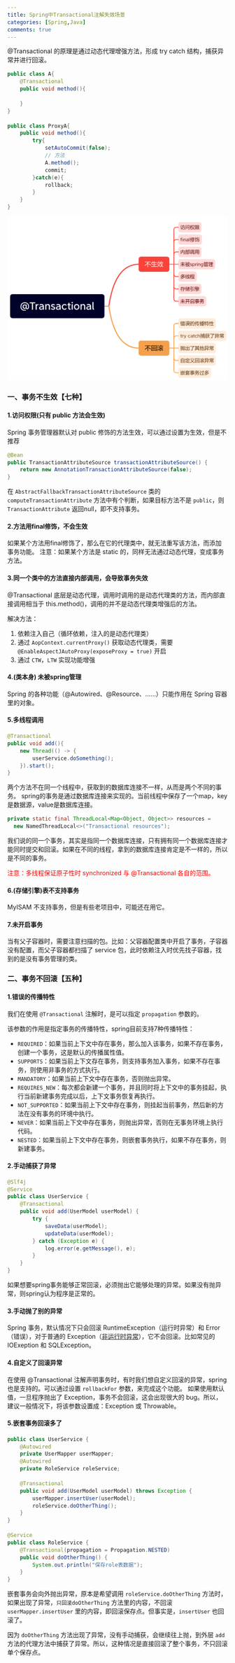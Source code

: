 ```yaml
---
title: Spring中Transactional注解失效场景
categories: [Spring,Java]
comments: true
---
```


@Transactional 的原理是通过动态代理增强方法，形成 try catch 结构，捕获异常并进行回滚。
```java
public class A{
	@Transactional
	public void method(){
	
	}
}

public class ProxyA{
	public void method(){
		try{
			setAutoCommit(false);
			// 方法
			A.method();
			commit;
		}catch(e){
			rollback;
		}	
	}
}
```

![](/assets/img/Spring中Transactional注解失效场景/@Transactional.png)

### 一、事务不生效【七种】
#### 1.访问权限(只有 public 方法会生效)
Spring 事务管理器默认对 public 修饰的方法生效，可以通过设置为生效，但是不推荐

```java
@Bean
public TransactionAttributeSource transactionAttributeSource() {
    return new AnnotationTransactionAttributeSource(false);
}
```

在 `AbstractFallbackTransactionAttributeSource` 类的 `computeTransactionAttribute` 方法中有个判断，如果目标方法不是 `public`，则 `TransactionAttribute` 返回null，即不支持事务。

#### 2.方法用final修饰，不会生效
如果某个方法用final修饰了，那么在它的代理类中，就无法重写该方法，而添加事务功能。
注意：如果某个方法是 static 的，同样无法通过动态代理，变成事务方法。

#### 3.同一个类中的方法直接内部调用，会导致事务失效
@Transactional 底层是动态代理，调用时调用的是动态代理类的方法，而内部直接调用相当于 this.method()，调用的并不是动态代理类增强后的方法。

解决方法：
1. 依赖注入自己（循环依赖，注入的是动态代理类）
2. 通过 `AopContext.currentProxy()` 获取动态代理类，需要 `@EnableAspectJAutoProxy(exposeProxy = true)` 开启
3. 通过 `CTW`，`LTW` 实现功能增强

#### 4.(类本身) 未被spring管理
Spring 的各种功能（@Autowired、@Resource、……）只能作用在 Spring 容器里的对象。

#### 5.多线程调用
```java
@Transactional
public void add(){
	new Thread(() -> {
		userService.doSomething();
	}).start();
}
```

两个方法不在同一个线程中，获取到的数据库连接不一样，从而是两个不同的事务。
spring的事务是通过数据库连接来实现的。当前线程中保存了一个map，key是数据源，value是数据库连接。
```java
private static final ThreadLocal<Map<Object, Object>> resources =
  new NamedThreadLocal<>("Transactional resources");
```

我们说的同一个事务，其实是指同一个数据库连接，只有拥有同一个数据库连接才能同时提交和回滚。如果在不同的线程，拿到的数据库连接肯定是不一样的，所以是不同的事务。

<font color=red>注意：多线程保证原子性时 synchronized 与 @Transactional 各自的范围。</font>

#### 6.(存储引擎)表不支持事务
MyISAM 不支持事务，但是有些老项目中，可能还在用它。

#### 7.未开启事务
当有父子容器时，需要注意扫描的包。比如：父容器配置类中开启了事务，子容器没有配置，而父子容器都扫描了 service 包，此时依赖注入时优先找子容器，找到的是没有事务管理的类。

### 二、事务不回滚【五种】
#### 1.错误的传播特性
我们在使用 `@Transactional` 注解时，是可以指定 `propagation` 参数的。

该参数的作用是指定事务的传播特性，spring目前支持7种传播特性：
- `REQUIRED`：如果当前上下文中存在事务，那么加入该事务，如果不存在事务，创建一个事务，这是默认的传播属性值。  
- `SUPPORTS`：如果当前上下文存在事务，则支持事务加入事务，如果不存在事务，则使用非事务的方式执行。  
- `MANDATORY`：如果当前上下文中存在事务，否则抛出异常。  
- `REQUIRES_NEW`：每次都会新建一个事务，并且同时将上下文中的事务挂起，执行当前新建事务完成以后，上下文事务恢复再执行。  
- `NOT_SUPPORTED`：如果当前上下文中存在事务，则挂起当前事务，然后新的方法在没有事务的环境中执行。  
- `NEVER`：如果当前上下文中存在事务，则抛出异常，否则在无事务环境上执行代码。  
- `NESTED`：如果当前上下文中存在事务，则嵌套事务执行，如果不存在事务，则新建事务。

#### 2.手动捕获了异常
```java
@Slf4j
@Service
public class UserService {
    @Transactional
    public void add(UserModel userModel) {
        try {
            saveData(userModel);
            updateData(userModel);
        } catch (Exception e) {
            log.error(e.getMessage(), e);
        }
    }
}
```

如果想要spring事务能够正常回滚，必须抛出它能够处理的异常。如果没有抛异常，则spring认为程序是正常的。

#### 3.手动抛了别的异常
Spring 事务，默认情况下只会回滚 RuntimeException（运行时异常）和 Error（错误），对于普通的 Exception（[非运行时异常](https://blog.csdn.net/mccand1234/article/details/51579425?ops_request_misc=%257B%2522request%255Fid%2522%253A%2522165164871416780357228953%2522%252C%2522scm%2522%253A%252220140713.130102334.pc%255Fblog.%2522%257D&request_id=165164871416780357228953&biz_id=0&utm_medium=distribute.pc_search_result.none-task-blog-2~blog~first_rank_ecpm_v1~rank_v31_ecpm-1-51579425.nonecase&utm_term=error&spm=1018.2226.3001.4450)），它不会回滚。比如常见的 IOExeption 和 SQLException。

#### 4.自定义了回滚异常
在使用 @Transactional 注解声明事务时，有时我们想自定义回滚的异常，spring也是支持的。可以通过设置 `rollbackFor` 参数，来完成这个功能。
如果使用默认值，一旦程序抛出了 Exception，事务不会回滚，这会出现很大的 bug。所以，建议一般情况下，将该参数设置成：Exception 或 Throwable。

#### 5.嵌套事务回滚多了
```java
public class UserService {
    @Autowired
    private UserMapper userMapper;
    @Autowired
    private RoleService roleService;
    
    @Transactional
    public void add(UserModel userModel) throws Exception {
        userMapper.insertUser(userModel);
        roleService.doOtherThing();
    }
}

@Service
public class RoleService {
    @Transactional(propagation = Propagation.NESTED)
    public void doOtherThing() {
        System.out.println("保存role表数据");
    }
}
```

嵌套事务会向外抛出异常，原本是希望调用 `roleService.doOtherThing` 方法时，如果出现了异常，`只回滚doOtherThing` 方法里的内容，不回滚 `userMapper.insertUser` 里的内容，即回滚保存点。但事实是，`insertUser` 也回滚了。

因为 `doOtherThing` 方法出现了异常，没有手动捕获，会继续往上抛，到外层 `add` 方法的代理方法中捕获了异常。所以，这种情况是直接回滚了整个事务，不只回滚单个保存点。